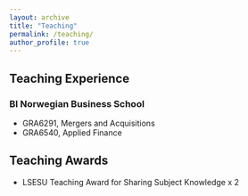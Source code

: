 ```yaml
---
layout: archive
title: "Teaching"
permalink: /teaching/
author_profile: true
---
```


## Teaching Experience
### BI Norwegian Business School
- GRA6291, Mergers and Acquisitions
- GRA6540, Applied Finance

## Teaching Awards
- LSESU Teaching Award for Sharing Subject Knowledge x 2


